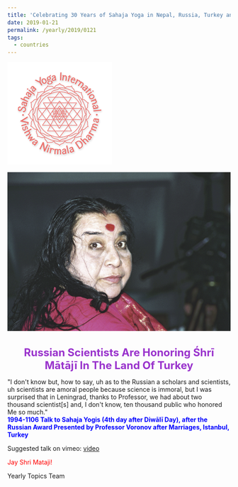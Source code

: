 ```yaml
---
title: 'Celebrating 30 Years of Sahaja Yoga in Nepal, Russia, Turkey and Ukraine, Post 1'
date: 2019-01-21
permalink: /yearly/2019/0121
tags:
  - countries
---
```


![PICTURE 9](/images/image9.png)

<div style="text-align: center"><img src="/images/image24.png" /></div>

<br>
<p style="color:DarkOrchid; text-align:center">
<font size="+2"><b>Russian Scientists Are Honoring Śhrī Mātājī In The Land Of Turkey</b><br></font>
</p>

<p>
"I don't know but, how to say, uh as to the Russian a scholars and scientists, uh scientists are amoral people because science is immoral, but I was surprised that in Leningrad, thanks to Professor, we had about two thousand scientist[s] and, I don't know, ten thousand public who honored Me so much."<br>
<font color="blue"><b>1994-1106 Talk to Sahaja Yogis (4th day after Diwālī Day), after the Russian Award Presented by Professor Voronov after Marriages, Istanbul, Turkey</b></font><br>
</p>

Suggested talk on vimeo: <a href="https://vimeo.com/43761542"> video</a>

<p style="color:red;">Jay Shri Mataji!<br></p>

Yearly Topics Team